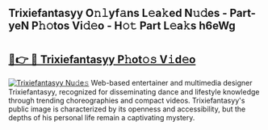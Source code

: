 ## Trixiefantasyy O𝚗𝚕yf𝚊ns L𝚎a𝚔ed N𝚞𝚍es - Part-yeN P𝚑𝚘tos Vi𝚍𝚎o - H𝚘𝚝 Part L𝚎a𝚔s h6eWg

# <h2><a href="http://kf9f9y0.oniu.top/?m=Trixiefantasyy">🔗👉 🔴 Trixiefantasyy P𝚑ot𝚘𝚜 V𝚒d𝚎o</a></h2>

[![Trixiefantasyy Nu𝚍e𝚜](https://i.imgur.com/0qMVB7G.gif)](http://kf9f9y0.oniu.top/?m=Trixiefantasyy)
Web-based entertainer and multimedia designer Trixiefantasyy, recognized for disseminating dance and lifestyle knowledge through trending choreographies and compact videos. Trixiefantasyy's public image is characterized by its openness and accessibility, but the depths of his personal life remain a captivating mystery.  
